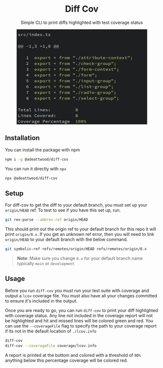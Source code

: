 <div align="center">

# Diff Cov

Simple CLI to print diffs highlighted with test coverage status

![Example Output](assets/example-output.png)

</div>

## Installation

You can install the package with npm

```bash
npm i -g @adeattwood/diff-cov
```

You can run it directly with `npx`

```bash
npx @adeattwood/diff-cov
```

## Setup

For diff-cov to get the diff to your default branch, you must set up your
`origin/HEAD` ref. To test to see if you have this set up, run.

```bash
git rev-parse --abbrev-ref origin/HEAD
```

This should print out the origin ref to your default branch for this repo it
will print `origin/0.x`. If you get an unknown ref error, then you will need to
link `origin/HEAD` to your default branch with the below command.

```bash
git symbolic-ref refs/remotes/origin/HEAD refs/remotes/origin/0.x
```

> **Note**:
> Make sure you change `0.x` for your default branch name typically `main` or
> `development`

## Usage

Before you run `diff-cov` you must run your test suite with coverage and output
a `lcov` coverage file. You must also have all your changes committed to ensure
it's included in the output.

Once you are ready to go, you can run `diff-cov` to print your diff highlighted
with coverage status. Any line not included in the coverage report will not be
highlighted and hit and missed lines will be colored green and red. You can use
the `--coverageFile` flag to specify the path to your coverage report if its
not in the default location of `./lcov.info`

```bash
diff-cov
diff-cov --coverageFile coverage/lcov.info
```

A report is printed at the bottom and colored with a threshold of `90%`
anything below this percentage coverage will be colored red.

